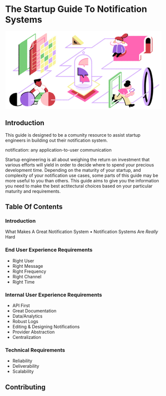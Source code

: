 # The Startup Guide To Notification Systems

![Intro Illustration](img/introduction.jpg?raw=true)

## Introduction

This guide is designed to be a comunity resource to assist startup engineers in building out their notification system. 

notification: any application-to-user communication

Startup engineering is all about weighing the return on investment that various efforts will yield in order to decide where to spend your precious development time. Depending on the maturity of your startup, and complexity of your notification use cases, some parts of this guide may be more useful to you than others. This guide aims to give you the information you need to make the best actitectural choices based on your particular maturity and requirements.

## Table Of Contents

### Introduction

What Makes A Great Notification System • Notification Systems Are *Really* Hard


### End User Experience Requirements

- Right User 
- Right Message 
- Right Frequency 
- Right Channel 
- Right Time

### Internal User Experience Requirements

- API First 
- Great Documentation 
- Data/Analytics 
- Robust Logs 
- Editing & Designing Notifications 
- Provider Abstraction 
- Centralization


### Technical Requirements
- Reliability 
- Deliverability 
- Scalability

## Contributing
